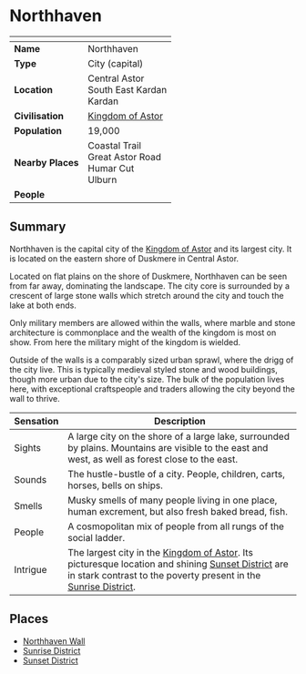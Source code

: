 # Northhaven

| []() | |
| --- | --- |
| **Name** | Northhaven |
| **Type** | City (capital) |
| **Location** | Central Astor<br />South East Kardan<br />Kardan |
| **Civilisation** | [Kingdom of Astor](../README.md) |
| **Population** | 19,000 |
| **Nearby Places** | Coastal Trail<br />Great Astor Road<br />Humar Cut<br />Ulburn |
| **People** | |

## Summary

Northhaven is the capital city of the [Kingdom of Astor](../../README.md) and its largest city. It is located on the eastern shore of Duskmere in Central Astor.

Located on flat plains on the shore of Duskmere, Northhaven can be seen from far away, dominating the landscape. The city core is surrounded by a crescent of large stone walls which stretch around the city and touch the lake at both ends.

Only military members are allowed within the walls, where marble and stone architecture is commonplace and the wealth of the kingdom is most on show. From here the military might of the kingdom is wielded.

Outside of the walls is a comparably sized urban sprawl, where the drigg of the city live. This is typically medieval styled stone and wood buildings, though more urban due to the city's size. The bulk of the population lives here, with exceptional craftspeople and traders allowing the city beyond the wall to thrive.

| Sensation | Description |
| ---- | --- |
| Sights | A large city on the shore of a large lake, surrounded by plains. Mountains are visible to the east and west, as well as forest close to the east. |
| Sounds | The hustle-bustle of a city. People, children, carts, horses, bells on ships. |
| Smells | Musky smells of many people living in one place, human excrement, but also fresh baked bread, fish. |
| People | A cosmopolitan mix of people from all rungs of the social ladder. |
| Intrigue | The largest city in the [Kingdom of Astor](../../README.md). Its picturesque location and shining [Sunset District](places/sunset-district.md) are in stark contrast to the poverty present in the [Sunrise District](places/sunrise-district.md). |

## Places

- [Northhaven Wall](places/northhaven-wall.md)
- [Sunrise District](places/sunrise-district.md)
- [Sunset District](places/sunset-district.md)
